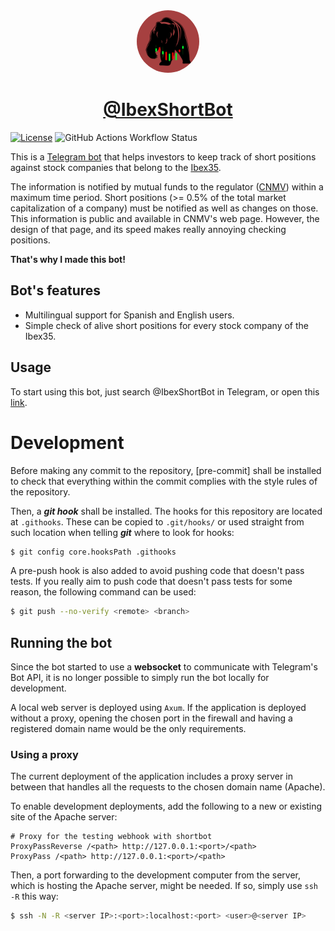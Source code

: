 <div align=center>
<img src="data/img/ShortBot_logo_main.png" width=100px style="border-radius: 50%"/>
<h1><a href="https://t.me/ibexshortbot">@IbexShortBot</a></h1>
</div>

[![License](https://img.shields.io/github/license/felipet/shortbot?style=flat-square)](https://github.com/felipet/shortbot/blob/main/LICENSE)
![GitHub Actions Workflow Status](https://img.shields.io/github/actions/workflow/status/felipet/shortbot/rust.yml?style=flat-square&label=CI%20status)

This is a [Telegram bot](https://core.telegram.org/bots) that helps investors to keep
track of short positions against stock companies that belong to the [Ibex35][ibex35].

The information is notified by mutual funds to the regulator ([CNMV][cnmv]) within a
maximum time period. Short positions (>= 0.5% of the total market capitalization of
a company) must be notified as well as changes on those. This information is public
and available in CNMV's web page. However, the design of that page, and its speed makes
really annoying checking positions.

**That's why I made this bot!**

## Bot's features

- Multilingual support for Spanish and English users.
- Simple check of alive short positions for every stock company of the Ibex35.

## Usage

To start using this bot, just search @IbexShortBot in Telegram, or open this
[link](https://t.me/ibexshortbot).

# Development

Before making any commit to the repository, [pre-commit] shall be installed to check
that everything within the commit complies with the style rules of the repository.

Then, a ***git hook*** shall be installed. The hooks for this repository are located
at `.githooks`. These can be copied to `.git/hooks/` or used straight from such
location when telling ***git*** where to look for hooks:

```bash
$ git config core.hooksPath .githooks
```

A pre-push hook is also added to avoid pushing code that doesn't pass tests. If you
really aim to push code that doesn't pass tests for some reason, the following command
can be used:

```bash
$ git push --no-verify <remote> <branch>
```

## Running the bot

Since the bot started to use a **websocket** to communicate with Telegram's Bot API, it is no longer possible to
simply run the bot locally for development.

A local web server is deployed using `Axum`. If the application is deployed without a proxy, opening the chosen
port in the firewall and having a registered domain name would be the only requirements.

### Using a proxy

The current deployment of the application includes a proxy server in between that handles all the requests to
the chosen domain name (Apache).

To enable development deployments, add the following to a new or existing site of the Apache server:

```
# Proxy for the testing webhook with shortbot
ProxyPassReverse /<path> http://127.0.0.1:<port>/<path>
ProxyPass /<path> http://127.0.0.1:<port>/<path>
```

Then, a port forwarding to the development computer from the server, which is hosting the Apache server,
might be needed. If so, simply use `ssh -R` this way:

```bash
$ ssh -N -R <server IP>:<port>:localhost:<port> <user>@<server IP>
```


[ibex35]: https://www.bolsasymercados.es/bme-exchange/es/Mercados-y-Cotizaciones/Acciones/Mercado-Continuo/Precios/ibex-35-ES0SI0000005
[cnmv]: https://www.cnmv.es/portal/home.aspx
